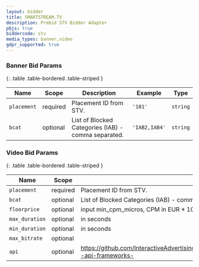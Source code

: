 ```yaml
---
layout: bidder
title: SMARTSTREAM.TV
description: Prebid STV Bidder Adapter
pbjs: true
biddercode: stv
media_types: banner,video
gdpr_supported: true
---
```



### Banner Bid Params

{: .table .table-bordered .table-striped }

| Name          | Scope    | Description                                                                | Example                | Type            |
|---------------|----------|----------------------------------------------------------------------------|------------------------|-----------------|
| `placement`   | required | Placement ID from STV.                                                    | `'101'`                  | `string`        |
| `bcat`     | optional | List of  Blocked Categories (IAB) - comma separated.                            | `'IAB2,IAB4'` | `string` |



### Video Bid Params

{: .table .table-bordered .table-striped }

| Name          | Scope    | Description                                                                | Example                | Type            |
|---------------|----------|----------------------------------------------------------------------------|------------------------|-----------------|
| `placement`   | required | Placement ID from STV.                                                    | `'106'`                  | `string`        |
| `bcat`     | optional | List of  Blocked Categories (IAB) - comma separated.                            | `'IAB2,IAB4'` | `string` |
| `floorprice`      | optional | input min_cpm_micros, CPM in EUR * 1000000 | `1000000`  | `integer` |
| `max_duration`      | optional | in seconds | `60`  | `integer` |
| `min_duration`      | optional | in seconds | `5`  | `integer` |
| `max_bitrate`      | optional |  | `600`  | `integer` |
| `api`      | optional | https://github.com/InteractiveAdvertisingBureau/AdCOM/blob/master/AdCOM%20v1.0%20FINAL.md#list--api-frameworks- | `[1,2]`  | `array` |